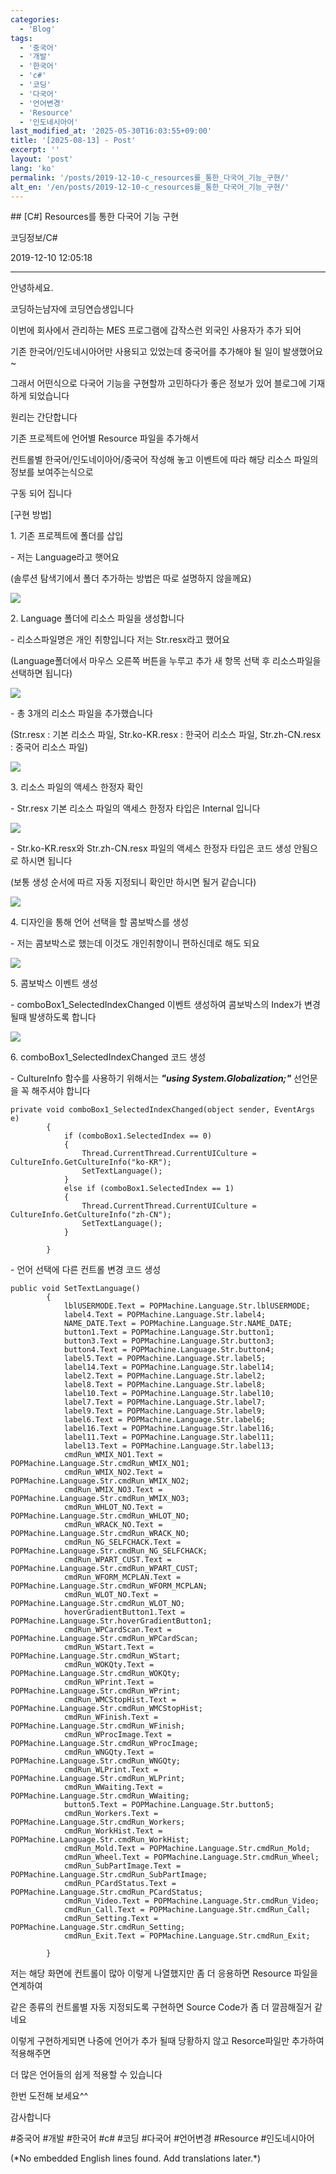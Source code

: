 ```yaml
---
categories:
  - 'Blog'
tags:
  - '중국어'
  - '개발'
  - '한국어'
  - 'c#'
  - '코딩'
  - '다국어'
  - '언어변경'
  - 'Resource'
  - '인도네시아어'
last_modified_at: '2025-05-30T16:03:55+09:00'
title: '[2025-08-13] - Post'
excerpt: ''
layout: 'post'
lang: 'ko'
permalink: '/posts/2019-12-10-c_resources를_통한_다국어_기능_구현/'
alt_en: '/en/posts/2019-12-10-c_resources를_통한_다국어_기능_구현/'
---
```


<div class="lang-panel lang-ko" lang="ko">
## [C#] Resources를 통한 다국어 기능 구현

코딩정보/C#

2019-12-10 12:05:18

* * *

안녕하세요.

코딩하는남자에 코딩연습생입니다

이번에 회사에서 관리하는 MES 프로그램에 갑작스런 외국인 사용자가 추가 되어

기존 한국어/인도네시아어만 사용되고 있었는데 중국어를 추가해야 될 일이 발생했어요~

그래서 어떤식으로 다국어 기능을 구현할까 고민하다가 좋은 정보가 있어 블로그에 기재하게 되었습니다

원리는 간단합니다

기존 프로젝트에 언어별 Resource 파일을 추가해서

컨트롤별 한국어/인도네이아어/중국어 작성해 놓고 이벤트에 따라 해당 리소스 파일의 정보를 보여주는식으로

구동 되어 집니다

[구현 방법]

1\. 기존 프로젝트에 폴더를 삽입

\- 저는 Language라고 햇어요

(솔루션 탐색기에서 폴더 추가하는 방법은 따로 설명하지 않을께요)

![](/assets/images/c_resources를_통한_다국어_기능_구현/img.jpg)

2\. Language 폴더에 리소스 파일을 생성합니다

\- 리소스파일명은 개인 취향입니다 저는 Str.resx라고 했어요

(Language폴더에서 마우스 오른쪽 버튼을 누루고 추가 새 항목 선택 후 리소스파일을 선택하면 됩니다)

![](/assets/images/c_resources를_통한_다국어_기능_구현/img_1.jpg)

\- 총 3개의 리소스 파일을 추가했습니다

(Str.resx : 기본 리소스 파일, Str.ko-KR.resx : 한국어 리소스 파일, Str.zh-CN.resx : 중국어 리소스
파일)

![](/assets/images/c_resources를_통한_다국어_기능_구현/img_2.jpg)

3\. 리소스 파일의 액세스 한정자 확인

\- Str.resx 기본 리소스 파일의 액세스 한정자 타입은 Internal 입니다

![](/assets/images/c_resources를_통한_다국어_기능_구현/img_3.jpg)

\- Str.ko-KR.resx와 Str.zh-CN.resx 파일의 액세스 한정자 타입은 코드 생성 안됨으로 하시면 됩니다

(보통 생성 순서에 따르 자동 지정되니 확인만 하시면 될거 같습니다)

![](/assets/images/c_resources를_통한_다국어_기능_구현/img_4.jpg)

4\. 디자인을 통해 언어 선택을 할 콤보박스를 생성

\- 저는 콤보박스로 했는데 이것도 개인취향이니 편하신데로 해도 되요

![](/assets/images/c_resources를_통한_다국어_기능_구현/img_5.jpg)

5\. 콤보박스 이벤트 생성

\- comboBox1_SelectedIndexChanged 이벤트 생성하여 콤보박스의 Index가 변경될때 발생하도록 합니다

![](/assets/images/c_resources를_통한_다국어_기능_구현/img_6.jpg)

6\. comboBox1_SelectedIndexChanged 코드 생성

\- CultureInfo 함수를 사용하기 위해서는 _**"using System.Globalization;"**_ 선언문을 꼭 해주셔야
합니다

    
    
    private void comboBox1_SelectedIndexChanged(object sender, EventArgs e)
            {
                if (comboBox1.SelectedIndex == 0)
                {
                    Thread.CurrentThread.CurrentUICulture = CultureInfo.GetCultureInfo("ko-KR");
                    SetTextLanguage();
                }
                else if (comboBox1.SelectedIndex == 1)
                {
                    Thread.CurrentThread.CurrentUICulture = CultureInfo.GetCultureInfo("zh-CN");
                    SetTextLanguage();
                }
    
            }

\- 언어 선택에 다른 컨트롤 변경 코드 생성

    
    
    public void SetTextLanguage()
            {
                lblUSERMODE.Text = POPMachine.Language.Str.lblUSERMODE;
                label4.Text = POPMachine.Language.Str.label4;
                NAME_DATE.Text = POPMachine.Language.Str.NAME_DATE;
                button1.Text = POPMachine.Language.Str.button1;
                button3.Text = POPMachine.Language.Str.button3;
                button4.Text = POPMachine.Language.Str.button4;
                label5.Text = POPMachine.Language.Str.label5;
                label14.Text = POPMachine.Language.Str.label14;
                label2.Text = POPMachine.Language.Str.label2;
                label8.Text = POPMachine.Language.Str.label8;
                label10.Text = POPMachine.Language.Str.label10;
                label7.Text = POPMachine.Language.Str.label7;
                label9.Text = POPMachine.Language.Str.label9;
                label6.Text = POPMachine.Language.Str.label6;
                label16.Text = POPMachine.Language.Str.label16;
                label11.Text = POPMachine.Language.Str.label11;
                label13.Text = POPMachine.Language.Str.label13;
                cmdRun_WMIX_NO1.Text = POPMachine.Language.Str.cmdRun_WMIX_NO1;
                cmdRun_WMIX_NO2.Text = POPMachine.Language.Str.cmdRun_WMIX_NO2;
                cmdRun_WMIX_NO3.Text = POPMachine.Language.Str.cmdRun_WMIX_NO3;
                cmdRun_WHLOT_NO.Text = POPMachine.Language.Str.cmdRun_WHLOT_NO;
                cmdRun_WRACK_NO.Text = POPMachine.Language.Str.cmdRun_WRACK_NO;
                cmdRun_NG_SELFCHACK.Text = POPMachine.Language.Str.cmdRun_NG_SELFCHACK;
                cmdRun_WPART_CUST.Text = POPMachine.Language.Str.cmdRun_WPART_CUST;
                cmdRun_WFORM_MCPLAN.Text = POPMachine.Language.Str.cmdRun_WFORM_MCPLAN;
                cmdRun_WLOT_NO.Text = POPMachine.Language.Str.cmdRun_WLOT_NO;
                hoverGradientButton1.Text = POPMachine.Language.Str.hoverGradientButton1;
                cmdRun_WPCardScan.Text = POPMachine.Language.Str.cmdRun_WPCardScan;
                cmdRun_WStart.Text = POPMachine.Language.Str.cmdRun_WStart;
                cmdRun_WOKQty.Text = POPMachine.Language.Str.cmdRun_WOKQty;
                cmdRun_WPrint.Text = POPMachine.Language.Str.cmdRun_WPrint;
                cmdRun_WMCStopHist.Text = POPMachine.Language.Str.cmdRun_WMCStopHist;
                cmdRun_WFinish.Text = POPMachine.Language.Str.cmdRun_WFinish;
                cmdRun_WProcImage.Text = POPMachine.Language.Str.cmdRun_WProcImage;
                cmdRun_WNGQty.Text = POPMachine.Language.Str.cmdRun_WNGQty;
                cmdRun_WLPrint.Text = POPMachine.Language.Str.cmdRun_WLPrint;
                cmdRun_WWaiting.Text = POPMachine.Language.Str.cmdRun_WWaiting;
                button5.Text = POPMachine.Language.Str.button5;
                cmdRun_Workers.Text = POPMachine.Language.Str.cmdRun_Workers;
                cmdRun_WorkHist.Text = POPMachine.Language.Str.cmdRun_WorkHist;
                cmdRun_Mold.Text = POPMachine.Language.Str.cmdRun_Mold;
                cmdRun_Wheel.Text = POPMachine.Language.Str.cmdRun_Wheel;
                cmdRun_SubPartImage.Text = POPMachine.Language.Str.cmdRun_SubPartImage;
                cmdRun_PCardStatus.Text = POPMachine.Language.Str.cmdRun_PCardStatus;
                cmdRun_Video.Text = POPMachine.Language.Str.cmdRun_Video;
                cmdRun_Call.Text = POPMachine.Language.Str.cmdRun_Call;
                cmdRun_Setting.Text = POPMachine.Language.Str.cmdRun_Setting;
                cmdRun_Exit.Text = POPMachine.Language.Str.cmdRun_Exit;
    
            }

저는 해당 화면에 컨트롤이 많아 이렇게 나열했지만 좀 더 응용하면 Resource 파일을 연계하여

같은 종류의 컨트롤별 자동 지정되도록 구현하면 Source Code가 좀 더 깔끔해질거 같네요

이렇게 구현하게되면 나중에 언어가 추가 될때 당황하지 않고 Resorce파일만 추가하여 적용해주면

더 많은 언어들의 쉽게 적용할 수 있습니다

한번 도전해 보세요^^

감사합니다

  

#중국어 #개발 #한국어 #c# #코딩 #다국어 #언어변경 #Resource #인도네시아어


</div>
<div class="lang-panel lang-en" lang="en">
(*No embedded English lines found. Add translations later.*)

</div>
